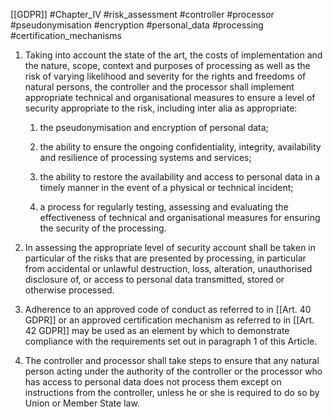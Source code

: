 [[GDPR]] #Chapter_IV #risk_assessment #controller #processor #pseudonymisation #encryption  #personal_data #processing #certification_mechanisms 

1. Taking into account the state of the art, the costs of implementation and the nature, scope, context and purposes of processing as well as the risk of varying likelihood and severity for the rights and freedoms of natural persons, the controller and the processor shall implement appropriate technical and organisational measures to ensure a level of security appropriate to the risk, including inter alia as appropriate:

	1. the pseudonymisation and encryption of personal data;
	
	2. the ability to ensure the ongoing confidentiality, integrity, availability and resilience of processing systems and services;
	
	3. the ability to restore the availability and access to personal data in a timely manner in the event of a physical or technical incident;
	
	4. a process for regularly testing, assessing and evaluating the effectiveness of technical and organisational measures for ensuring the security of the processing.


2. In assessing the appropriate level of security account shall be taken in particular of the risks that are presented by processing, in particular from accidental or unlawful destruction, loss, alteration, unauthorised disclosure of, or access to personal data transmitted, stored or otherwise processed.

3. Adherence to an approved code of conduct as referred to in [[Art. 40 GDPR]] or an approved certification mechanism as referred to in [[Art. 42 GDPR]] may be used as an element by which to demonstrate compliance with the requirements set out in paragraph 1 of this Article.

4. The controller and processor shall take steps to ensure that any natural person acting under the authority of the controller or the processor who has access to personal data does not process them except on instructions from the controller, unless he or she is required to do so by Union or Member State law.




